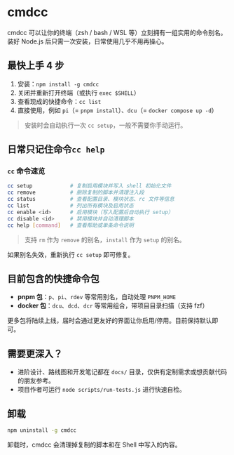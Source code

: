 # cmdcc

cmdcc 可以让你的终端（zsh / bash / WSL 等）立刻拥有一组实用的命令别名。装好 Node.js 后只需一次安装，日常使用几乎不用再操心。

## 最快上手 4 步

1. 安装：`npm install -g cmdcc`
2. 关闭并重新打开终端（或执行 `exec $SHELL`）
3. 查看现成的快捷命令：`cc list`
4. 直接使用，例如 `pi`（= `pnpm install`）、`dcu`（= `docker compose up -d`）

> 安装时会自动执行一次 `cc setup`，一般不需要你手动运行。

## 日常只记住命令`cc help`

### `cc` 命令速览

```bash
cc setup            # 复制启用模块并写入 shell 初始化文件
cc remove           # 删除复制的脚本并清理注入段
cc status           # 查看配置目录、模块状态、rc 文件等信息
cc list             # 列出所有模块及启用状态
cc enable <id>      # 启用模块（写入配置后自动执行 setup）
cc disable <id>     # 禁用模块并自动清理脚本
cc help [command]   # 查看帮助或单条命令说明
```

> 支持 `rm` 作为 `remove` 的别名，`install` 作为 `setup` 的别名。

如果别名失效，重新执行 `cc setup` 即可修复。

## 目前包含的快捷命令包

- **pnpm 包**：`p`、`pi`、`rdev` 等常用别名，自动处理 `PNPM_HOME`
- **docker 包**：`dcu`、`dcd`、`dcr` 等常用组合，带项目目录扫描（支持 fzf）

更多包将陆续上线，届时会通过更友好的界面让你启用/停用。目前保持默认即可。

## 需要更深入？

- 进阶设计、路线图和开发笔记都在 `docs/` 目录，仅供有定制需求或想贡献代码的朋友参考。
- 项目作者可运行 `node scripts/run-tests.js` 进行快速自检。

## 卸载

```bash
npm uninstall -g cmdcc
```

卸载时，cmdcc 会清理掉复制的脚本和在 Shell 中写入的内容。
